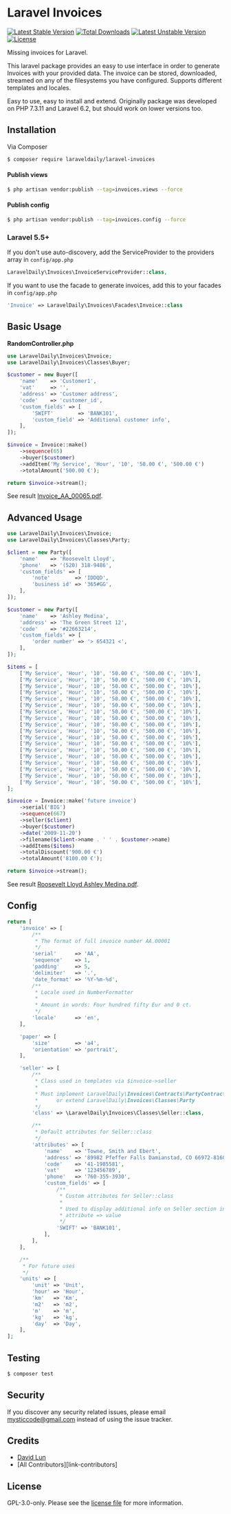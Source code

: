 # Laravel Invoices

[![Latest Stable Version](https://poser.pugx.org/laraveldaily/laravel-invoices/v/stable)](https://packagist.org/packages/laraveldaily/laravel-invoices)
[![Total Downloads](https://poser.pugx.org/laraveldaily/laravel-invoices/downloads)](https://packagist.org/packages/laraveldaily/laravel-invoices)
[![Latest Unstable Version](https://poser.pugx.org/laraveldaily/laravel-invoices/v/unstable)](https://packagist.org/packages/laraveldaily/laravel-invoices)
[![License](https://poser.pugx.org/laraveldaily/laravel-invoices/license)](https://packagist.org/packages/laraveldaily/laravel-invoices)

Missing invoices for Laravel.

This laravel package provides an easy to use interface in order to generate Invoices with your provided data. The invoice can be stored, downloaded, streamed on any of the filesystems you have configured. Supports different templates and locales.

Easy to use, easy to install and extend. Originally package was developed on PHP 7.3.11 and Laravel 6.2, but should work on lower versions too.

## Installation

Via Composer

```bash
$ composer require laraveldaily/laravel-invoices
```

#### Publish views
```bash
$ php artisan vendor:publish --tag=invoices.views --force
```

#### Publish config
```bash
$ php artisan vendor:publish --tag=invoices.config --force
```

### Laravel 5.5+

If you don't use auto-discovery, add the ServiceProvider to the providers array in `config/app.php`

```php
LaravelDaily\Invoices\InvoiceServiceProvider::class,
```

If you want to use the facade to generate invoices, add this to your facades in `config/app.php`

```php
'Invoice' => LaravelDaily\Invoices\Facades\Invoice::class
```

## Basic Usage

**RandomController.php**
```php
use LaravelDaily\Invoices\Invoice;
use LaravelDaily\Invoices\Classes\Buyer;

$customer = new Buyer([
    'name'    => 'Customer1',
    'vat'     => '',
    'address' => 'Customer address',
    'code'    => 'customer_id',
    'custom_fields' => [
        'SWIFT'        => 'BANK101',
        'custom_field' => 'Additional customer info',
    ],
]);

$invoice = Invoice::make()
    ->sequence(65)
    ->buyer($customer)
    ->addItem('My Service', 'Hour', '10', '50.00 €', '500.00 €')
    ->totalAmount('500.00 €');

return $invoice->stream();
```

See result [Invoice_AA_00065.pdf](examples/Invoice_AA_00065.pdf).

## Advanced Usage

``` php
use LaravelDaily\Invoices\Invoice;
use LaravelDaily\Invoices\Classes\Party;

$client = new Party([
    'name'    => 'Roosevelt Lloyd',
    'phone'   => '(520) 318-9486',
    'custom_fields' => [
        'note'        => 'IDDQD',
        'business id' => '365#GG',
    ],
]);

$customer = new Party([
    'name'    => 'Ashley Medina',
    'address' => 'The Green Street 12',
    'code'    => '#22663214',
    'custom_fields' => [
        'order number' => '> 654321 <',
    ],
]);

$items = [
    ['My Service', 'Hour', '10', '50.00 €', '500.00 €', '10%'],
    ['My Service', 'Hour', '10', '50.00 €', '500.00 €', '10%'],
    ['My Service', 'Hour', '10', '50.00 €', '500.00 €', '10%'],
    ['My Service', 'Hour', '10', '50.00 €', '500.00 €', '10%'],
    ['My Service', 'Hour', '10', '50.00 €', '500.00 €', '10%'],
    ['My Service', 'Hour', '10', '50.00 €', '500.00 €', '10%'],
    ['My Service', 'Hour', '10', '50.00 €', '500.00 €', '10%'],
    ['My Service', 'Hour', '10', '50.00 €', '500.00 €', '10%'],
    ['My Service', 'Hour', '10', '50.00 €', '500.00 €', '10%'],
    ['My Service', 'Hour', '10', '50.00 €', '500.00 €', '10%'],
    ['My Service', 'Hour', '10', '50.00 €', '500.00 €', '10%'],
    ['My Service', 'Hour', '10', '50.00 €', '500.00 €', '10%'],
    ['My Service', 'Hour', '10', '50.00 €', '500.00 €', '10%'],
    ['My Service', 'Hour', '10', '50.00 €', '500.00 €', '10%'],
    ['My Service', 'Hour', '10', '50.00 €', '500.00 €', '10%'],
    ['My Service', 'Hour', '10', '50.00 €', '500.00 €', '10%'],
    ['My Service', 'Hour', '10', '50.00 €', '500.00 €', '10%'],
    ['My Service', 'Hour', '10', '50.00 €', '500.00 €', '10%'],
];

$invoice = Invoice::make('future invoice')
    ->serial('BIG')
    ->sequence(667)
    ->seller($client)
    ->buyer($customer)
    ->date('2009-11-20')
    ->filename($client->name . ' ' . $customer->name)
    ->addItems($items)
    ->totalDiscount('900.00 €')
    ->totalAmount('8100.00 €');

return $invoice->stream();
```

See result [Roosevelt Lloyd Ashley Medina.pdf](examples/Roosevelt%20Lloyd%20Ashley%20Medina.pdf).

## Config

``` php
return [
    'invoice' => [
        /**
         * The format of full invoice number AA.00001
         */
        'serial'      => 'AA',
        'sequence'    => 1,
        'padding'     => 5,
        'delimiter'   => '.',
        'date_format' => '%Y-%m-%d',
        /**
         * Locale used in NumberFormatter
         *
         * Amount in words: Four hundred fifty Eur and 0 ct.
         */
        'locale'      => 'en',
    ],

    'paper' => [
        'size'        => 'a4',
        'orientation' => 'portrait',
    ],

    'seller' => [
        /**
         * Class used in templates via $invoice->seller
         *
         * Must implement LaravelDaily\Invoices\Contracts\PartyContract
         *      or extend LaravelDaily\Invoices\Classes\Party
         */
        'class' => \LaravelDaily\Invoices\Classes\Seller::class,

        /**
         * Default attributes for Seller::class
         */
        'attributes' => [
            'name'    => 'Towne, Smith and Ebert',
            'address' => '89982 Pfeffer Falls Damianstad, CO 66972-8160',
            'code'    => '41-1985581',
            'vat'     => '123456789',
            'phone'   => '760-355-3930',
            'custom_fields' => [
                /**
                 * Custom attributes for Seller::class
                 *
                 * Used to display additional info on Seller section in invoice
                 * attribute => value
                 */
                'SWIFT' => 'BANK101',
            ],
        ],
    ],

    /**
     * For future uses
     */
    'units' => [
        'unit' => 'Unit',
        'hour' => 'Hour',
        'km'   => 'Km',
        'm2'   => 'm2',
        'm'    => 'm',
        'kg'   => 'kg',
        'day'  => 'Day',
    ],
];
```

## Testing

``` bash
$ composer test
```

## Security

If you discover any security related issues, please email mysticcode@gmail.com instead of using the issue tracker.

## Credits

- [David Lun][link-author]
- [All Contributors][link-contributors]

## License

GPL-3.0-only. Please see the [license file](LICENSE.md) for more information.

[ico-version]: https://img.shields.io/packagist/v/laraveldaily/laravel-invoices.svg?style=flat-square
[ico-downloads]: https://img.shields.io/packagist/dt/laraveldaily/laravel-invoices.svg?style=flat-square
[ico-travis]: https://img.shields.io/travis/laraveldaily/laravel-invoices/master.svg?style=flat-square
[ico-styleci]: https://styleci.io/repos/12345678/shield

[link-packagist]: https://packagist.org/packages/laraveldaily/laravel-invoices
[link-downloads]: https://packagist.org/packages/laraveldaily/laravel-invoices
[link-travis]: https://travis-ci.org/laraveldaily/laravel-invoices
[link-styleci]: https://styleci.io/repos/12345678
[link-author]: https://github.com/mc0de

